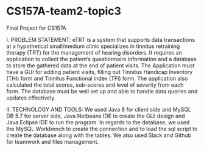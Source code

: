 # CS157A-team2-topic3
Final Project for CS157A

I. PROBLEM STATEMENT: 
eTRT  is a system that supports data transactions at a hypothetical small/medium clinic specializes in tinnitus retraining therapy (TRT) for the management of hearing disorders. It requires an application to collect the patient’s questionnaire information and a database to store the gathered data at the end of patient visits. The Application must have a GUI for adding patient visits, filling out Tinnitus Handicap Inventory (THI) form and Tinnitus Functional Index (TFI) form. The application also calculated the total scores, sub-scores and level of severity from each form. The database must be well set up and able to handle data queries and updates effectively. 
 
II. TECHNOLOGY AND TOOLS:
We used Java 8 for client side and MySQL DB 5.7 for server side, Java Netbeans IDE to create the GUI design and Java Eclipse IDE to run the program. In regards to the database, we used the MySQL Workbench to create the connection and to load the sql script to create the database along with the tables. We also used Slack and Github for teamwork and files management. 
